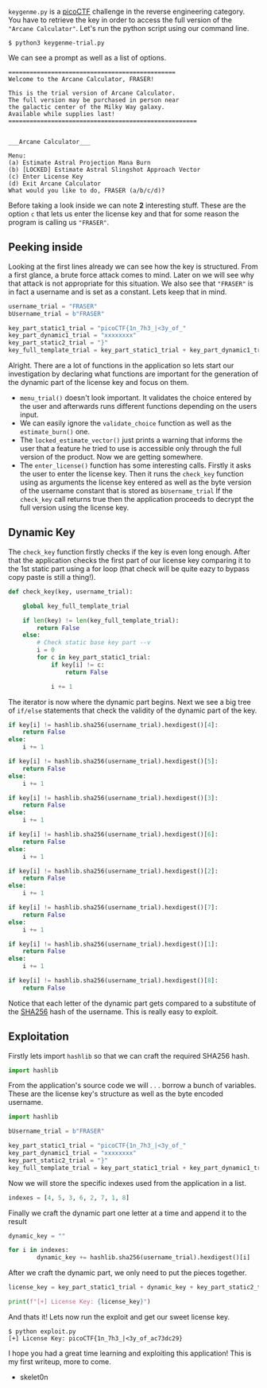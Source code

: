 `keygenme.py` is a [picoCTF](https://play.picoctf.org) challenge in the reverse engineering category. You have to retrieve the key in order to access the full version of the `"Arcane Calculator"`.
Let's run the python script using our command line.

```
$ python3 keygenme-trial.py
```

We can see a prompt as well as a list of options.

```
===============================================
Welcome to the Arcane Calculator, FRASER!

This is the trial version of Arcane Calculator.
The full version may be purchased in person near
the galactic center of the Milky Way galaxy. 
Available while supplies last!
=====================================================


___Arcane Calculator___

Menu:
(a) Estimate Astral Projection Mana Burn
(b) [LOCKED] Estimate Astral Slingshot Approach Vector
(c) Enter License Key
(d) Exit Arcane Calculator
What would you like to do, FRASER (a/b/c/d)?
```

Before taking a look inside we can note **2**  interesting stuff. These are the option `c` that lets us enter the license key and that for some reason the program is calling us `"FRASER"`.

## Peeking inside
Looking at the first lines  already we can see how the key is structured. From a first glance, a brute force attack comes to mind. Later on we will see why that attack is not appropriate for this situation.  We also see that `"FRASER"` is in fact a username and is set as a constant. Lets keep that in mind.

```py
username_trial = "FRASER"
bUsername_trial = b"FRASER"

key_part_static1_trial = "picoCTF{1n_7h3_|<3y_of_"
key_part_dynamic1_trial = "xxxxxxxx"
key_part_static2_trial = "}"
key_full_template_trial = key_part_static1_trial + key_part_dynamic1_trial + key_part_static2_trial
```

Alright. There are a lot of functions in the application so lets start our investigation by declaring what functions are important for the generation of the dynamic part of the license key and focus on them.
- `menu_trial()` doesn't look important. It validates the choice entered by the user and afterwards runs different functions depending on the users input.
- We can easily ignore the `validate_choice` function as well as the `estimate_burn()` one.
- The `locked_estimate_vector()` just prints a warning that informs the user that a feature he tried to use is accessible only through the full version of the product.
Now we are getting somewhere.
- The `enter_license()` function has some interesting calls. Firstly it asks the user to enter the license key. Then it runs the `check_key` function using as arguments the license key entered as well as the byte version of the username constant that is stored as `bUsername_trial` 
If the `check_key` call returns true then the application proceeds to decrypt the full version using the license key.

## Dynamic Key
The `check_key` function firstly checks if the key is even long enough. After that the application checks the first part of our license key comparing it to the 1st static part using a for loop (that check will be quite eazy to bypass copy paste is still a thing!).  

```py
def check_key(key, username_trial):

    global key_full_template_trial

    if len(key) != len(key_full_template_trial):
        return False
    else:
        # Check static base key part --v
        i = 0
        for c in key_part_static1_trial:
            if key[i] != c:
                return False

            i += 1
```

The iterator is now where the dynamic part begins. Next we see a big tree of `if/else` statements that check the validity of the dynamic part of the key.

```py
if key[i] != hashlib.sha256(username_trial).hexdigest()[4]:
    return False
else:
    i += 1

if key[i] != hashlib.sha256(username_trial).hexdigest()[5]:
    return False
else:
    i += 1

if key[i] != hashlib.sha256(username_trial).hexdigest()[3]:
    return False
else:
    i += 1

if key[i] != hashlib.sha256(username_trial).hexdigest()[6]:
    return False
else:
    i += 1

if key[i] != hashlib.sha256(username_trial).hexdigest()[2]:
    return False
else:
    i += 1

if key[i] != hashlib.sha256(username_trial).hexdigest()[7]:
    return False
else:
    i += 1

if key[i] != hashlib.sha256(username_trial).hexdigest()[1]:
    return False
else:
    i += 1

if key[i] != hashlib.sha256(username_trial).hexdigest()[8]:
    return False
```

Notice that each letter of the dynamic part gets compared to a substitute of the [SHA256](https://wikipedia.org/wiki/SHA-2) hash of the username. This is really easy to exploit.

## Exploitation
Firstly lets import `hashlib` so that we can craft the required SHA256 hash.

```py
import hashlib
```

From the application's source code we will . . . borrow a bunch of variables. These are the license key's structure as well as the byte encoded username.

```py
import hashlib

bUsername_trial = b"FRASER"

key_part_static1_trial = "picoCTF{1n_7h3_|<3y_of_"
key_part_dynamic1_trial = "xxxxxxxx"
key_part_static2_trial = "}"
key_full_template_trial = key_part_static1_trial + key_part_dynamic1_trial + key_part_static2_trial
```

Now we will store the specific indexes used from the application in a list.

```py
indexes = [4, 5, 3, 6, 2, 7, 1, 8]
```

Finally we craft the dynamic part one letter at a time and append it to the result

```py
dynamic_key = ""

for i in indexes:
        dynamic_key += hashlib.sha256(username_trial).hexdigest()[i]
```

After we craft the dynamic part, we only need to put the pieces together.

```py
license_key = key_part_static1_trial + dynamic_key + key_part_static2_trial

print(f"[+] License Key: {license_key}")
```

And thats it! Lets now run the exploit and get our sweet license key.

```
$ python exploit.py
[+] License Key: picoCTF{1n_7h3_|<3y_of_ac73dc29}
```

I hope you had a great time learning and exploiting this application! This is my first writeup, more to come.

- skelet0n 
